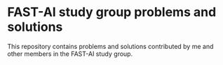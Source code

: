 # FAST-AI study group problems and solutions

This repository contains problems and solutions contributed by me and other members in the FAST-AI study group.
